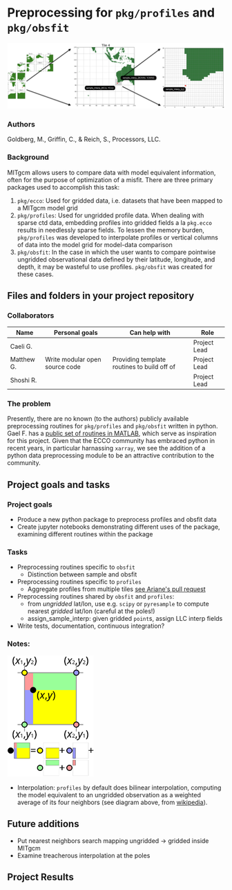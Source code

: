 # Preprocessing for `pkg/profiles` and `pkg/obsfit`
![LLC grid interpolation diagram](images/llc_interp_diagram.png)
### Authors
Goldberg, M., Griffin, C., & Reich, S., Processors, LLC.

### Background
MITgcm allows users to compare data with model equivalent information, often for the purpose of optimization of a misfit. There are three primary packages used to accomplish this task:
1. `pkg/ecco`: Used for gridded data, i.e. datasets that have been mapped to a MITgcm model grid
2. `pkg/profiles`: Used for ungridded profile data. When dealing with sparse ctd data, embedding profiles into gridded fields a la `pkg.ecco` results in needlessly sparse fields. To lessen the memory burden, `pkg/profiles` was developed to interpolate profiles or vertical columns of data into the model grid for model-data comparison
3. `pkg/obsfit`: In the case in which the user wants to compare pointwise ungridded observational data defined by their latitude, longitude, and depth, it may be wasteful to use profiles. `pkg/obsfit` was created for these cases.


## Files and folders in your project repository

### Collaborators

| Name | Personal goals | Can help with | Role |
| ------------- | ------------- | ------------- | ------------- |
| Caeli G. | | | Project Lead |
| Matthew G. | Write modular open source code | Providing template routines to build off of | Project Lead |
| Shoshi R. | | | Project Lead |

### The problem

Presently, there are no known (to the authors) publicly available preprocessing routines for `pkg/profiles` and `pkg/obsfit` written in python. Gael F. has a [public set of routines in MATLAB](https://github.com/MITgcm/MITprof), which serve as inspiration for this project. Given that the ECCO community has embraced python in recent years, in particular harnassing `xarray`, we see the addition of a python data preprocessing module to be an attractive contribution to the community.

## Project goals and tasks

### Project goals

* Produce a new python package to preprocess profiles and obsfit data
* Create jupyter notebooks demonstrating different uses of the package, examining different routines within the package

### Tasks
* Preprocessing routines specific to `obsfit`
  * Distinction between sample and obsfit
* Preprocessing routines specific to `profiles`
  * Aggregate profiles from multiple tiles [see Ariane's pull request](https://github.com/MITgcm/MITgcm/pull/836)
* Preprocessing routines shared by `obsfit` and `profiles`:
  * from _ungridded_ lat/lon, use e.g. `scipy` or `pyresample` to compute nearest _gridded_ lat/lon (careful at the poles!) 
  * assign_sample_interp: given gridded `point`s, assign LLC interp fields
* Write tests, documentation, continuous integration?

### Notes:
<img src="images/bilinear_interp.png" alt="bilinear interpolation" width="200"/>

- Interpolation: `profiles` by default does bilinear interpolation, computing the model equivalent to an ungridded observation as a weighted average of its four neighbors (see diagram above, from [wikipedia](https://en.wikipedia.org/wiki/Bilinear_interpolation)).

## Future additions
- Put nearest neighbors search mapping ungridded -> gridded inside MITgcm
- Examine treacherous interpolation at the poles

## Project Results
